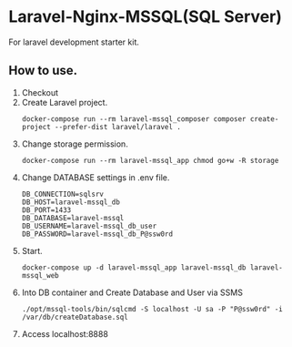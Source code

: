 # Laravel-Nginx-MSSQL(SQL Server)
For laravel development starter kit.

## How to use.
1. Checkout
2. Create Laravel project.
   ```
   docker-compose run --rm laravel-mssql_composer composer create-project --prefer-dist laravel/laravel .
   ```
3. Change storage permission.
   ```
   docker-compose run --rm laravel-mssql_app chmod go+w -R storage
   ```
4. Change DATABASE settings in .env file.
   ```
   DB_CONNECTION=sqlsrv
   DB_HOST=laravel-mssql_db
   DB_PORT=1433
   DB_DATABASE=laravel-mssql
   DB_USERNAME=laravel-mssql_db_user
   DB_PASSWORD=laravel-mssql_db_P@ssw0rd
   ```
5. Start.
   ```command:powershell
   docker-compose up -d laravel-mssql_app laravel-mssql_db laravel-mssql_web
   ```
6. Into DB container and Create Database and User via SSMS  
   ```
   ./opt/mssql-tools/bin/sqlcmd -S localhost -U sa -P "P@ssw0rd" -i /var/db/createDatabase.sql
   ```
7. Access localhost:8888